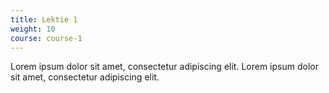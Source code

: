 ```yaml
---
title: Lektie 1
weight: 10
course: course-1
---
```


Lorem ipsum dolor sit amet, consectetur adipiscing elit. Lorem ipsum dolor sit amet, consectetur adipiscing elit.